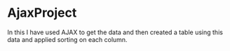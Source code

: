 # AjaxProject
In this I have used AJAX to get the data and then created a table using this data and applied sorting on each column.
